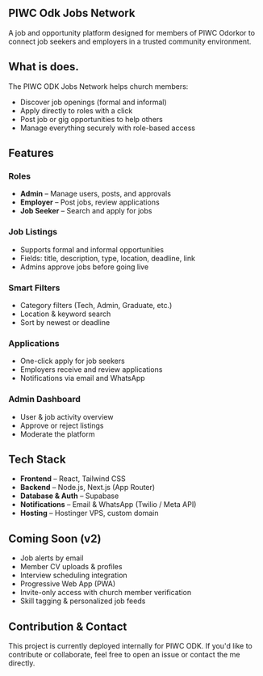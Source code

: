 ## PIWC Odk Jobs Network

A job and opportunity platform designed for members of PIWC Odorkor to connect job seekers and employers in a trusted community environment.

## What is does.

The PIWC ODK Jobs Network helps church members:

- Discover job openings (formal and informal)
- Apply directly to roles with a click
- Post job or gig opportunities to help others
- Manage everything securely with role-based access

## Features

### Roles

- **Admin** – Manage users, posts, and approvals
- **Employer** – Post jobs, review applications
- **Job Seeker** – Search and apply for jobs

### Job Listings

- Supports formal and informal opportunities
- Fields: title, description, type, location, deadline, link
- Admins approve jobs before going live

### Smart Filters

- Category filters (Tech, Admin, Graduate, etc.)
- Location & keyword search
- Sort by newest or deadline

### Applications

- One-click apply for job seekers
- Employers receive and review applications
- Notifications via email and WhatsApp

### Admin Dashboard

- User & job activity overview
- Approve or reject listings
- Moderate the platform

## Tech Stack

- **Frontend** – React, Tailwind CSS
- **Backend** – Node.js, Next.js (App Router)
- **Database & Auth** – Supabase
- **Notifications** – Email & WhatsApp (Twilio / Meta API)
- **Hosting** – Hostinger VPS, custom domain

## Coming Soon (v2)

- Job alerts by email
- Member CV uploads & profiles
- Interview scheduling integration
- Progressive Web App (PWA)
- Invite-only access with church member verification
- Skill tagging & personalized job feeds

## Contribution & Contact

This project is currently deployed internally for PIWC ODK. If you'd like to contribute or collaborate, feel free to open an issue or contact the me directly.
